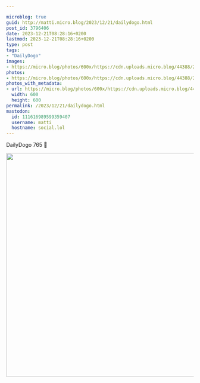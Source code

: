 ```yaml
---

microblog: true
guid: http://matti.micro.blog/2023/12/21/dailydogo.html
post_id: 3796406
date: 2023-12-21T08:28:16+0200
lastmod: 2023-12-21T08:28:16+0200
type: post
tags:
- "DailyDogo"
images:
- https://micro.blog/photos/600x/https://cdn.uploads.micro.blog/44388/2023/44a3560eed824073aaf0883549b3b552.jpg
photos:
- https://micro.blog/photos/600x/https://cdn.uploads.micro.blog/44388/2023/44a3560eed824073aaf0883549b3b552.jpg
photos_with_metadata:
- url: https://micro.blog/photos/600x/https://cdn.uploads.micro.blog/44388/2023/44a3560eed824073aaf0883549b3b552.jpg
  width: 600
  height: 600
permalink: /2023/12/21/dailydogo.html
mastodon:
  id: 111616989599359407
  username: matti
  hostname: social.lol
---
```

DailyDogo 765 🐶

<img src="/media/uploads/2023/44a3560eed824073aaf0883549b3b552.jpg" width="600" height="600" alt="" />
